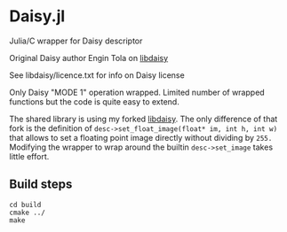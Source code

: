 # Daisy.jl
Julia/C wrapper for Daisy descriptor

Original Daisy author Engin Tola on [libdaisy](https://github.com/etola/libdaisy)

See libdaisy/licence.txt for info on Daisy license

Only Daisy "MODE 1" operation wrapped. Limited number of wrapped functions but the code is quite easy to extend.

The shared library is using my forked [libdaisy](libdaisy). The only difference of that fork is the definition of `desc->set_float_image(float* im, int h, int w)` that allows to set a floating point image directly without dividing by `255.` Modifying the wrapper to wrap around the builtin `desc->set_image` takes little effort.

## Build steps
```Shell
cd build
cmake ../
make
```
